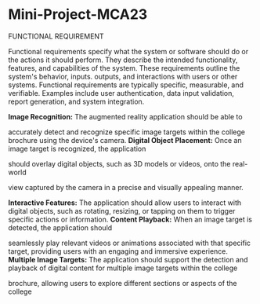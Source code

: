 # Mini-Project-MCA23

FUNCTIONAL REQUIREMENT

Functional requirements specify what the system or software should do or the actions it should perform. They describe the intended functionality, features, and capabilities of the system. These requirements outline the system's behavior, inputs. outputs, and interactions with users or other systems. Functional requirements are typically specific, measurable, and verifiable. Examples include user authentication, data input validation, report generation, and system integration.

<b> Image Recognition:</b> The augmented reality application should be able to

accurately detect and recognize specific image targets within the college brochure using the device's camera. 
<b>Digital Object Placement:</b> Once an image target is recognized, the application

should overlay digital objects, such as 3D models or videos, onto the real-world

view captured by the camera in a precise and visually appealing manner.

<b> Interactive Features:</b> The application should allow users to interact with digital objects, such as rotating, resizing, or tapping on them to trigger specific actions or information. 
<b>Content Playback:</b> When an image target is detected, the application should

seamlessly play relevant videos or animations associated with that specific target, providing users with an engaging and immersive experience. 
<b>Multiple Image Targets:</b> The application should support the detection and playback of digital content for multiple image targets within the college

brochure, allowing users to explore different sections or aspects of the college
